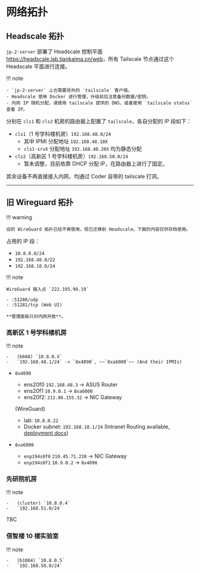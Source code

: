 # 网络拓扑

## Headscale 拓扑

`jp-2-server` 部署了 Headscale 控制平面 <https://headscale.lab.tiankaima.cn/web>，所有 Tailscale 节点通过这个 Headscale 平面进行连接。

!!! note

    - `jp-2-server` 上也需要另外的 `tailscale` 客户端。
    - Headscale 使用 Docker 进行管理，升级前后注意备份数据/密钥。
    - 内网 IP 随机分配，请使用 tailscale 提供的 DNS，或者使用 `tailscale status` 查看 IP。

分别在 `cls1` 和 `cls2` 机房的路由器上配置了 `tailscale`，各自分配的 IP 段如下：

-   `cls1`（1 号学科楼机房）`192.168.48.0/24`
    -   其中 IPMI 分配地址 `192.168.48.10X`
    -   `cls1-srvX` 分配地址 `192.168.48.20X` 均为静态分配
-   `cls2`（高新区 1 号学科楼机房）`192.168.50.0/24`
    -   暂未调整，目前依靠 DHCP 分配 IP，在路由器上进行了固定。

其余设备不再直接接入内网，均通过 Coder 自带的 tailscale 打洞。

---

## 旧 Wireguard 拓扑

!!! warning

    旧的 WireGuard 拓扑已经不再使用，现已迁移到 Headscale。下面的内容仅供存档使用。

占用的 IP 段：

-   `10.8.0.0/24`
-   `192.168.48.0/22`
-   `192.168.10.0/24`

!!! note

    WireGuard 接入点 `222.195.90.19`

    - :51280/udp
    - :51281/tcp (Web UI)

    **管理面板只对内网开放**。

### 高新区 1 号学科楼机房

!!! note

    -   (b608) `10.8.0.X`
    -   `192.168.48.1/24` -> `8x4090`, ~~`8xa6000`~~ (And their IPMIs)

-   `8x4090`

    -   ens20f0 `192.168.48.3` -> ASUS Router
    -   ens20f1 `10.9.0.1` -> `8xa6000`
    -   ens20f2: `211.86.155.32` -> NIC Gateway

    (WireGuard)

    -   lab: `10.8.0.22`
    -   Docker subnet: `192.168.10.1/24` (Intranet Routing available, [deployment docs](/blog/server/headscale/#docker-subnet))

-   `8xa6000`

    -   `enp194s0f0` `210.45.71.238` -> NIC Gateway
    -   `enp194s0f1` `10.9.0.2` -> `8x4090`

### 先研院机房

!!! note

    -   (cluster) `10.8.0.4`
    -   `192.168.51.0/24`

TBC

### 信智楼 10 楼实验室

!!! note

    -   (b1004) `10.8.0.5`
    -   `192.168.50.0/24`
